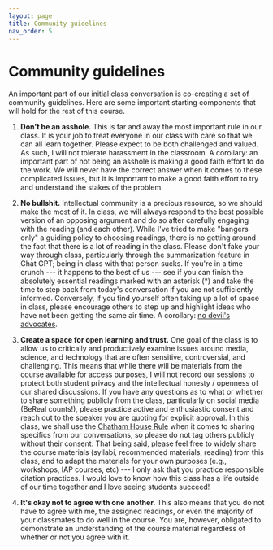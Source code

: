 ```yaml
---
layout: page
title: Community guidelines
nav_order: 5
---
```


# Community guidelines

An important part of our initial class conversation is co-creating a set of community guidelines. Here are some important starting components that will hold for the rest of this course.

1.  **Don't be an asshole.** This is far and away the most important rule in our class. It is your job to treat everyone in our class with care so that we can all learn together. Please expect to be both challenged and valued. As such, I will not tolerate harassment in the classroom. A corollary: an important part of not being an asshole is making a good faith effort to do the work. We will never have the correct answer when it comes to these complicated issues, but it is important to make a good faith effort to try and understand the stakes of the problem.

1.  **No bullshit.** Intellectual community is a precious resource, so we should make the most of it. In class, we will always respond to the best possible version of an opposing argument and do so after carefully engaging with the reading (and each other). While I've tried to make "bangers only" a guiding policy to choosing readings, there is no getting around the fact that there is a lot of reading in the class. Please don't fake your way through class, particularly through the summarization feature in Chat GPT; being in class with that person sucks. If you're in a time crunch --- it happens to the best of us --- see if you can finish the absolutely essential readings marked with an asterisk (*) and take the time to step back from today's conversation if you are not sufficiently informed. Conversely, if you find yourself often taking up a lot of space in class, please encourage others to step up and highlight ideas who have not been getting the same air time. A corollary: [no devil's advocates](https://greatist.com/grow/devils-advocate).

1.  **Create a space for open learning and trust.** One goal of the class is to allow us to critically and productively examine issues around media, science, and technology that are often sensitive, controversial, and challenging. This means that while there will be materials from the course available for access purposes, I will not record our sessions to protect both student privacy and the intellectual honesty / openness of our shared discussions. If you have any questions as to what or whether to share something publicly from the class, particularly on social media (BeReal counts!), please practice active and enthusiastic consent and reach out to the speaker you are quoting for explicit approval. In this class, we shall use the [Chatham House Rule](https://www.chathamhouse.org/about-us/chatham-house-rule) when it comes to sharing specifics from our conversations, so please do not tag others publicly without their consent. That being said, please feel free to widely share the course materials (syllabi, recommended materials, reading) from this class, and to adapt the materials for your own purposes (e.g., workshops, IAP courses, etc) --- I only ask that you practice responsible citation practices. I would love to know how this class has a life outside of our time together and I love seeing students succeed!

1.  **It's okay not to agree with one another.** This also means that you do not have to agree with me, the assigned readings, or even the majority of your classmates to do well in the course. You are, however, obligated to demonstrate an understanding of the course material regardless of whether or not you agree with it.